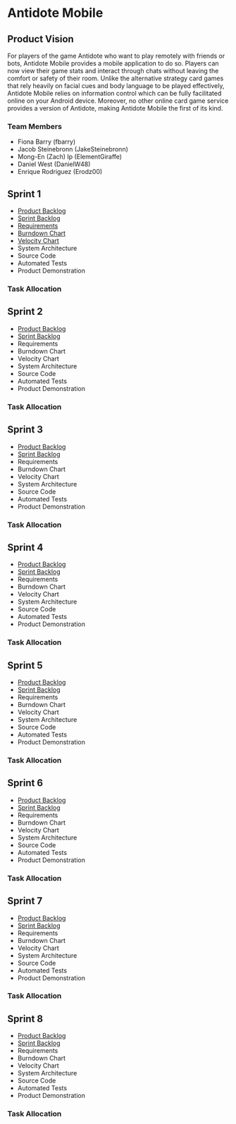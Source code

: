 # Antidote Mobile

## Product Vision

For players of the game Antidote who want to play remotely with friends or bots, Antidote Mobile provides a mobile application to do so. Players can now view their game stats and interact through chats without leaving the comfort or safety of their room. Unlike the alternative strategy card games that rely heavily on facial cues and body language to be played effectively, Antidote Mobile relies on information control which can be fully facilitated online on your Android device. Moreover, no other online card game service provides a version of Antidote, making Antidote Mobile the first of its kind.

### Team Members

- Fiona Barry (fbarry)
- Jacob Steinebronn (JakeSteinebronn)
- Mong-En (Zach) Ip (ElementGiraffe)
- Daniel West (DanielW48)
- Enrique Rodriguez (Erodz00)

## Sprint 1

- [Product Backlog](https://trello.com/b/4BXuyGVT/antidote-planning)
- [Sprint Backlog](https://trello.com/b/4BXuyGVT/antidote-planning)
- [Requirements](https://trello.com/b/4BXuyGVT/antidote-planning)
- [Burndown Chart](https://docs.google.com/drawings/d/1DphdQxI2VC6NBV8ki5pzwNgX5mfWGEvkf1lrGDsCFlw/edit)
- [Velocity Chart](https://docs.google.com/drawings/d/16rvN4Frxrgw_4FFaJiSVTQm7VpvmOW8X7FXCXC2kVLU/edit)
- System Architecture
- Source Code
- Automated Tests
- Product Demonstration

### Task Allocation

## Sprint 2

- [Product Backlog](https://trello.com/b/4BXuyGVT/antidote-planning)
- [Sprint Backlog](https://trello.com/b/4BXuyGVT/antidote-planning)
- Requirements
- Burndown Chart
- Velocity Chart
- System Architecture
- Source Code
- Automated Tests
- Product Demonstration

### Task Allocation

## Sprint 3

- [Product Backlog](https://trello.com/b/4BXuyGVT/antidote-planning)
- [Sprint Backlog](https://trello.com/b/4BXuyGVT/antidote-planning)
- Requirements
- Burndown Chart
- Velocity Chart
- System Architecture
- Source Code
- Automated Tests
- Product Demonstration

### Task Allocation

## Sprint 4

- [Product Backlog](https://trello.com/b/4BXuyGVT/antidote-planning)
- [Sprint Backlog](https://trello.com/b/4BXuyGVT/antidote-planning)
- Requirements
- Burndown Chart
- Velocity Chart
- System Architecture
- Source Code
- Automated Tests
- Product Demonstration

### Task Allocation

## Sprint 5

- [Product Backlog](https://trello.com/b/4BXuyGVT/antidote-planning)
- [Sprint Backlog](https://trello.com/b/4BXuyGVT/antidote-planning)
- Requirements
- Burndown Chart
- Velocity Chart
- System Architecture
- Source Code
- Automated Tests
- Product Demonstration

### Task Allocation

## Sprint 6

- [Product Backlog](https://trello.com/b/4BXuyGVT/antidote-planning)
- [Sprint Backlog](https://trello.com/b/4BXuyGVT/antidote-planning)
- Requirements
- Burndown Chart
- Velocity Chart
- System Architecture
- Source Code
- Automated Tests
- Product Demonstration

### Task Allocation

## Sprint 7

- [Product Backlog](https://trello.com/b/4BXuyGVT/antidote-planning)
- [Sprint Backlog](https://trello.com/b/4BXuyGVT/antidote-planning)
- Requirements
- Burndown Chart
- Velocity Chart
- System Architecture
- Source Code
- Automated Tests
- Product Demonstration

### Task Allocation

## Sprint 8

- [Product Backlog](https://trello.com/b/4BXuyGVT/antidote-planning)
- [Sprint Backlog](https://trello.com/b/4BXuyGVT/antidote-planning)
- Requirements
- Burndown Chart
- Velocity Chart
- System Architecture
- Source Code
- Automated Tests
- Product Demonstration

### Task Allocation

